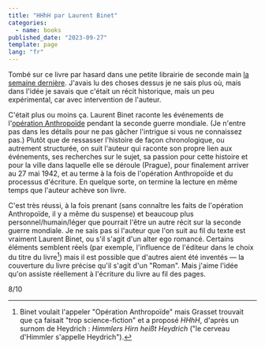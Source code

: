 ```yaml
---
title: "HHhH par Laurent Binet"
categories:
  - name: books
published_date: "2023-09-27"
template: page
lang: "fr"
---
```


Tombé sur ce livre par hasard dans une petite librairie de seconde main [la semaine dernière](/notes/weeknote-26-unintended-smirks/). J'avais lu des choses dessus je ne sais plus où, mais dans l'idée je savais que c'était un récit historique, mais un peu expérimental, car avec intervention de l'auteur.

C'était plus ou moins ça. Laurent Binet raconte les événements de l'[opération Anthropoïde](https://fr.wikipedia.org/wiki/Op%C3%A9ration_Anthropoid) pendant la seconde guerre mondiale. (Je n'entre pas dans les détails pour ne pas gâcher l'intrigue si vous ne connaissez pas.) Plutôt que de ressasser l'histoire de façon chronologique, ou autrement structurée, on suit l'auteur qui raconte son propre lien aux événements, ses recherches sur le sujet, sa passion pour cette histoire et pour la ville dans laquelle elle se déroule (Prague), pour finalement arriver au 27 mai 1942, et au terme à la fois de l'opération Anthropoïde et du processus d'écriture. En quelque sorte, on termine la lecture en même temps que l'auteur achève son livre.

C'est très réussi, à la fois prenant (sans connaître les faits de l'opération Anthropoïde, il y a même du suspense) et beaucoup plus personnel/humain/léger que pourrait l'être un autre récit sur la seconde guerre mondiale. Je ne sais pas si l'auteur que l'on suit au fil du texte est vraiment Laurent Binet, ou s'il s'agit d'un alter ego romancé. Certains éléments semblent réels (par exemple, l'influence de l'éditeur dans le choix du titre du livre[^1]) mais il est possible que d'autres aient été inventés — la couverture du livre précise qu'il s'agit d'un "Roman". Mais j'aime l'idée qu'on assiste réellement à l'écriture du livre au fil des pages.

8/10

[^1]: Binet voulait l'appeler "Opération Anthropoïde" mais Grasset trouvait que ça faisait "trop science-fiction" et a proposé _HHhH_, d'après un surnom de Heydrich : <em lang="de">Himmlers Hirn heißt Heydrich</em> ("le cerveau d'Himmler s'appelle Heydrich").
